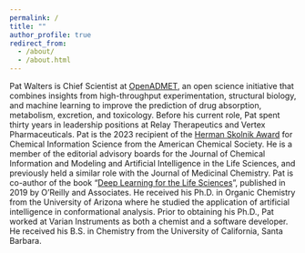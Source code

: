 ```yaml
---
permalink: /
title: ""
author_profile: true
redirect_from:
  - /about/
  - /about.html
---
```

Pat Walters is Chief Scientist at [OpenADMET](https://openadmet.org/), an open science initiative that combines insights from high-throughput experimentation, structural biology, and machine learning to improve the prediction of drug absorption, metabolism, excretion, and toxicology. Before his current role, Pat spent thirty years in leadership positions at Relay Therapeutics and Vertex Pharmaceuticals. Pat is the 2023 recipient of the [Herman Skolnik Award](https://www.acscinf.org/latest-news/2023-skolnik-winner-dr-patrick-walters) for Chemical Information Science from the American Chemical Society.  He is a member of the editorial advisory boards for the Journal of Chemical Information and Modeling and Artificial Intelligence in the Life Sciences, and previously held a similar role with the Journal of Medicinal Chemistry.  Pat is co-author of the book “[Deep Learning for the Life Sciences](https://www.amazon.com/Deep-Learning-Life-Sciences-Microscopy/dp/1492039837/)”, published in 2019 by O’Reilly and Associates. He received his Ph.D. in Organic Chemistry from the University of Arizona where he studied the application of artificial intelligence in conformational analysis. Prior to obtaining his Ph.D.,  Pat worked at Varian Instruments as both a chemist and a software developer. He received his B.S. in Chemistry from the University of California, Santa Barbara.
